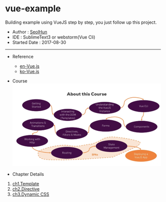 # vue-example
Building example using VueJS step by step, you just follow up this project.

- Author : [SeolHun](https://github.com/Seolhun)
- IDE : SublimeText3 or webstorm(Vue Cli)
- Started Date : 2017-08-30
---
- Reference
	- [en-Vue.js](https://vuejs.org/)
	- [ko-Vue.js](https://kr.vuejs.org/v2/guide/installation.html)

- Course
![VueJS Course](course.png)

- Chapter Details
1. [ch1.Template](https://github.com/Seolhun/vue-example/tree/master/ch1)
2. [ch2.Directive](https://github.com/Seolhun/vue-example/tree/master/ch2)
3. [ch3.Dynamic CSS](https://github.com/Seolhun/vue-example/tree/master/ch3)